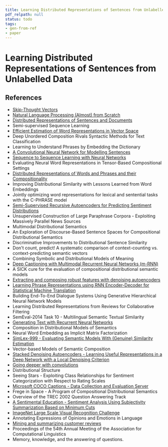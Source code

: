 ```yaml
---
title: Learning Distributed Representations of Sentences from Unlabelled Data
pdf_relpath: null
status: todo
tags:
- gen-from-ref
- paper
---
```


# Learning Distributed Representations of Sentences from Unlabelled Data

## References

- [Skip-Thought Vectors](./skip-thought-vectors.md)
- [Natural Language Processing (Almost) from Scratch](./natural-language-processing-almost-from-scratch.md)
- [Distributed Representations of Sentences and Documents](./distributed-representations-of-sentences-and-documents.md)
- Semi-supervised Sequence Learning
- [Efficient Estimation of Word Representations in Vector Space](./efficient-estimation-of-word-representations-in-vector-space.md)
- Deep Unordered Composition Rivals Syntactic Methods for Text Classification
- Learning to Understand Phrases by Embedding the Dictionary
- [A Convolutional Neural Network for Modelling Sentences](./a-convolutional-neural-network-for-modelling-sentences.md)
- [Sequence to Sequence Learning with Neural Networks](./sequence-to-sequence-learning-with-neural-networks.md)
- Evaluating Neural Word Representations in Tensor-Based Compositional Settings
- [Distributed Representations of Words and Phrases and their Compositionality](./distributed-representations-of-words-and-phrases-and-their-compositionality.md)
- Improving Distributional Similarity with Lessons Learned from Word Embeddings
- Jointly optimizing word representations for lexical and sentential tasks with the C-PHRASE model
- [Semi-Supervised Recursive Autoencoders for Predicting Sentiment Distributions](./semi-supervised-recursive-autoencoders-for-predicting-sentiment-distributions.md)
- Unsupervised Construction of Large Paraphrase Corpora - Exploiting Massively Parallel News Sources
- Multimodal Distributional Semantics
- An Exploration of Discourse-Based Sentence Spaces for Compositional Distributional Semantics
- Discriminative Improvements to Distributional Sentence Similarity
- Don't count, predict! A systematic comparison of context-counting vs. context-predicting semantic vectors
- Combining Symbolic and Distributional Models of Meaning
- [Deep Captioning with Multimodal Recurrent Neural Networks (m-RNN)](./deep-captioning-with-multimodal-recurrent-neural-networks-m-rnn.md)
- A SICK cure for the evaluation of compositional distributional semantic models
- [Extracting and composing robust features with denoising autoencoders](./extracting-and-composing-robust-features-with-denoising-autoencoders.md)
- [Learning Phrase Representations using RNN Encoder-Decoder for Statistical Machine Translation](./learning-phrase-representations-using-rnn-encoder-decoder-for-statistical-machine-translation.md)
- Building End-To-End Dialogue Systems Using Generative Hierarchical Neural Network Models
- Learning Distributed Representations from Reviews for Collaborative Filtering
- SemEval-2014 Task 10 - Multilingual Semantic Textual Similarity
- [Generating Text with Recurrent Neural Networks](./generating-text-with-recurrent-neural-networks.md)
- Composition in Distributional Models of Semantics
- Neural Word Embedding as Implicit Matrix Factorization
- [SimLex-999 - Evaluating Semantic Models With (Genuine) Similarity Estimation](./simlex-999-evaluating-semantic-models-with-genuine-similarity-estimation.md)
- Vector-based Models of Semantic Composition
- [Stacked Denoising Autoencoders - Learning Useful Representations in a Deep Network with a Local Denoising Criterion](./stacked-denoising-autoencoders-learning-useful-representations-in-a-deep-network-with-a-local-denoising-criterion.md)
- [Going deeper with convolutions](./going-deeper-with-convolutions.md)
- Distributional Structure
- Seeing Stars - Exploiting Class Relationships for Sentiment Categorization with Respect to Rating Scales
- [Microsoft COCO Captions - Data Collection and Evaluation Server](./microsoft-coco-captions-data-collection-and-evaluation-server.md)
- Frege in Space - A Program of Compositional Distributional Semantics
- Overview of the TREC 2002 Question Answering Track
- [A Sentimental Education - Sentiment Analysis Using Subjectivity Summarization Based on Minimum Cuts](./a-sentimental-education-sentiment-analysis-using-subjectivity-summarization-based-on-minimum-cuts.md)
- [ImageNet Large Scale Visual Recognition Challenge](./imagenet-large-scale-visual-recognition-challenge.md)
- Annotating Expressions of Opinions and Emotions in Language
- [Mining and summarizing customer reviews](./mining-and-summarizing-customer-reviews.md)
- Proceedings of the 54th Annual Meeting of the Association for Computational Linguistics
- Memory, knowledge, and the answering of questions.
